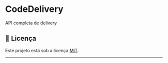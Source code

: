 # CodeDelivery
 API completa de delivery 

## 📝 Licença

Este projeto está sob a licença [MIT](./LICENSE).

---
